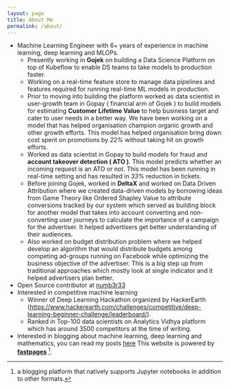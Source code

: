```yaml
---
layout: page
title: About Me
permalink: /about/
---
```


- Machine Learning Engineer with 6+ years of experience in machine learning, deep learning and MLOPs.
    - Presently working in **Gojek** on building a Data Science Platform on top of Kubeflow to enable DS teams to take models to production faster.
    - Working on a real-time feature store to manage data pipelines and features required for running real-time ML models in production.
    - Prior to moving into building the platform worked as data scientist in user-growth team in Gopay ( financial arm of Gojek ) to build models for estimating **Customer Lifetime Value** to help business target and cater to user needs in a better way. We have been working on a model that has helped organisation champion organic growth and other growth efforts. This model has helped organisation bring down cost spent on promotions by *22%* without taking hit on growth efforts.
    - Worked as data scientist in Gopay  to build models for fraud and **account takeover detection ( ATO )**. This model predicts whether an incoming request is an ATO or not. This model has been running in real-time setting and has resulted in *33%* reduction in tickets.
    - Before joining Gojek, worked in **DeltaX** and worked on Data Driven Attribution where we created data-driven models by borrowing ideas from Game Theory like Ordered Shapley Value to attribute conversions tracked by our system which served as building block for another model that takes into account converting and non-converting user journeys to calculate the importance of a campaign for the advertiser. It helped advertisers get better understanding of their audiences.
    - Also worked on budget distribution problem where we helped develop an algorithm that would distribute budgets among competing ad-groups running on Facebook while optimizing the business objective of the advertiser. This is a big step up from traditional approaches which mostly look at single indicator and it helped advertisers plan better.
- Open Source contributor at [numb3r33](https://github.com/numb3r33/)
- Interested in competitive machine learning
    - Winner of Deep Learning Hackathon organized by HackerEarth (https://www.hackerearth.com/challenges/competitive/deep-learning-beginner-challenge/leaderboard/).
    - Ranked in Top-100 data scientists on Analytics Vidhya platform which has around 3500 competitors at the time of writing.
- Interested in blogging about machine learning, deep learning and mathematics, you can read my posts [here](https://numb3r33.github.io/experiments/)
This website is powered by **[fastpages](https://github.com/fastai/fastpages)** [^1].



[^1]:a blogging platform that natively supports Jupyter notebooks in addition to other formats.
